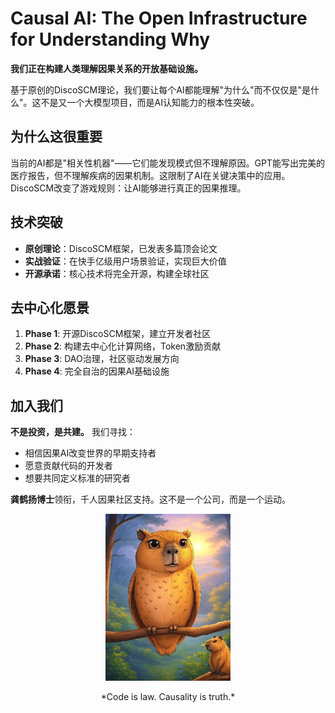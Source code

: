 <!--
# 写作指导：一页纸执行摘要

## 目标读者
- 顶级VC合伙人（红杉、高瓴、IDG等）
- 只有30秒时间扫描
- 需要立即被吸引并想要了解更多

## 写作要求
1. **开篇即高潮** - 第一句话就要震撼
2. **数据说话** - 用具体数字展示市场规模和机会
3. **清晰定位** - 一句话说清楚你是谁、做什么、为什么牛
4. **行动导向** - 明确告诉读者下一步该做什么

## 必须包含的要素
- [ ] 一句话使命宣言（改变世界的那种）
- [ ] 3个核心数字（市场规模/增长率/我们的优势）
- [ ] 为什么是我们（独特优势）
- [ ] 为什么是现在（时机成熟）
- [ ] 明确的Call to Action

## 参考结构（控制在500字以内）
1. Hook（钩子）- 30字内抓住注意力
2. 问题陈述 - 什么痛点价值万亿
3. 我们的解决方案 - DiscoSCM如何革命性解决
4. 市场机会 - 具体数字支撑
5. 竞争优势 - 为什么我们能赢
6. 团队实力 - 为什么我们能做成
7. 融资需求 - 需要多少钱做什么
8. 愿景收尾 - 我们要创造的未来

## 语言风格
- 简洁有力，避免技术术语
- 用类比让复杂概念易懂
- 每句话都有信息量
- 展现信心但不自大

## 成功标准
读完后，投资人应该：
1. 理解我们在做什么
2. 相信这是个巨大机会
3. 认为我们是对的团队
4. 想要立即约见面
-->

# Causal AI: The Open Infrastructure for Understanding Why

**我们正在构建人类理解因果关系的开放基础设施。** 



基于原创的DiscoSCM理论，我们要让每个AI都能理解"为什么"而不仅仅是"是什么"。这不是又一个大模型项目，而是AI认知能力的根本性突破。

## 为什么这很重要

当前的AI都是"相关性机器"——它们能发现模式但不理解原因。GPT能写出完美的医疗报告，但不理解疾病的因果机制。这限制了AI在关键决策中的应用。DiscoSCM改变了游戏规则：让AI能够进行真正的因果推理。

## 技术突破

- **原创理论**：DiscoSCM框架，已发表多篇顶会论文
- **实战验证**：在快手亿级用户场景验证，实现巨大价值
- **开源承诺**：核心技术将完全开源，构建全球社区

## 去中心化愿景

1. **Phase 1**: 开源DiscoSCM框架，建立开发者社区
2. **Phase 2**: 构建去中心化计算网络，Token激励贡献
3. **Phase 3**: DAO治理，社区驱动发展方向
4. **Phase 4**: 完全自治的因果AI基础设施

## 加入我们



**不是投资，是共建。** 我们寻找：
- 相信因果AI改变世界的早期支持者
- 愿意贡献代码的开发者
- 想要共同定义标准的研究者


**龚鹤扬博士**领衔，千人因果社区支持。这不是一个公司，而是一个运动。

<p style="text-align: center;">
<img src="assets/Kapibala.png" alt="Causal AI" width="200">
</p>

<p style="text-align: center;"  >
*Code is law. Causality is truth.* 
</p>